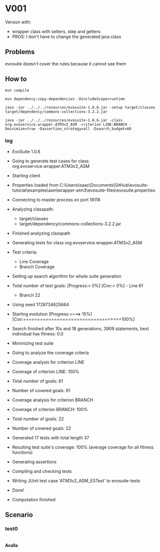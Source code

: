 # V001

Version with:
- wrapper class with setters, step and getters
- PROS: I don't have to change the generated java class

## Problems
evosuite doesn't cover the rules because it cannot see them

## How to
```shell
mvn compile
```
```shell
mvn dependency:copy-dependencies -DincludeScope=runtime
```
```shell
java -jar ../../../resources/evosuite-1.0.6.jar -setup target/classes target/dependency/commons-collections-3.2.2.jar
```
```shell
java -jar ../../../resources/evosuite-1.0.6.jar -class org.evoservice.wrapper.ATM3v2_ASM -criterion LINE:BRANCH -Dminimize=true -Dassertion_strategy=all -Dsearch_budget=60
```

### log
* EvoSuite 1.0.6
* Going to generate test cases for class: org.evoservice.wrapper.ATM3v2_ASM
* Starting client
* Properties loaded from C:\Users\isaac\Documents\GitHub\evosuite-tutorial\examples\asm\wrapper-atm3\evosuite-files\evosuite.properties
* Connecting to master process on port 18118
* Analyzing classpath:
  - target/classes
  - target/dependency/commons-collections-3.2.2.jar
* Finished analyzing classpath
* Generating tests for class org.evoservice.wrapper.ATM3v2_ASM
* Test criteria:
  - Line Coverage
  - Branch Coverage
* Setting up search algorithm for whole suite generation
* Total number of test goals:
  [Progress:>                             0%] [Cov:>                                  0%]  - Line 61
  - Branch 22
* Using seed 1728734625664
* Starting evolution
  [Progress:====>                         15%] [Cov:===================================100%]
* Search finished after 10s and 18 generations, 3909 statements, best individual has fitness: 0.0
* Minimizing test suite
* Going to analyze the coverage criteria
* Coverage analysis for criterion LINE
* Coverage of criterion LINE: 100%
* Total number of goals: 61
* Number of covered goals: 61
* Coverage analysis for criterion BRANCH
* Coverage of criterion BRANCH: 100%
* Total number of goals: 22
* Number of covered goals: 22
* Generated 17 tests with total length 37
* Resulting test suite's coverage: 100% (average coverage for all fitness functions)
* Generating assertions
* Compiling and checking tests
* Writing JUnit test case 'ATM3v2_ASM_ESTest' to evosuite-tests
* Done!

* Computation finished

## Scenario
### test0
```
```
#### Avalla
```
```
